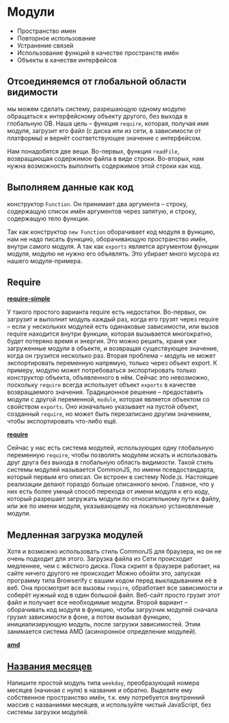 # Модули

* Пространство имен
* Повторное использование
* Устранение связей
* Использование функций в качестве пространств имён
* Объекты в качестве интерфейсов

## Отсоединяемся от глобальной области видимости

мы можем сделать систему, разрешающую одному модулю обращаться к интерфейсному объекту другого, без выхода в глобальную ОВ. Наша цель – функция ```require```, которая, получая имя модуля, загрузит его файл (с диска или из сети, в зависимости от платформы) и вернёт соответствующее значение с интерфейсом.

Нам понадобятся две вещи. Во-первых, функция ```readFile```, возвращающая содержимое файла в виде строки. Во-вторых, нам нужна возможность выполнить содержимое этой строки как код.

## Выполняем данные как код

конструктор ```Function```. Он принимает два аргумента – строку, содержащую список имён аргументов через запятую, и строку, содержащую тело функции.

Так как конструктор ```new Function``` оборачивает код модуля в функцию, нам не надо писать функцию, оборачивающую пространство имён, внутри самого модуля. А так как ```exports``` является аргументом функции модуля, модулю не нужно его объявлять. Это убирает много мусора из нашего модуля-примера.

## Require

**[require-simple](./require-simple.js)**

У такого простого варианта require есть недостатки. Во-первых, он загрузит и выполнит модуль каждый раз, когда его грузят через require – если у нескольких модулей есть одинаковые зависимости, или вызов require находится внутри функции, которая вызывается многократно, будет потеряно время и энергия.
Это можно решить, храня уже загруженные модули в объекте, и возвращая существующее значение, когда он грузится несколько раз.
Вторая проблема – модуль не может экспортировать переменную напрямую, только через объект export. К примеру, модулю может потребоваться экспортировать только конструктор объекта, объявленного в нём. Сейчас это невозможно, поскольку ```require``` всегда использует объект ```exports``` в качестве возвращаемого значения.
Традиционное решение – предоставить модули с другой переменной, ```module```, которая является объектом со свойством ```exports```. Оно изначально указывает на пустой объект, созданный ```require```, но может быть перезаписано другим значением, чтобы экспортировать что-либо ещё.

**[require](./require.js)**

Сейчас у нас есть система модулей, использующих одну глобальную переменную ```require```, чтобы позволять модулям искать и использовать друг друга без выхода в глобальную область видимости.
Такой стиль системы модулей называется CommonJS, по имени псевдостандарта, который первым его описал. Он встроен в систему Node.js. Настоящие реализации делают гораздо больше описанного мною. Главное, что у них есть более умный способ перехода от имени модуля к его коду, который разрешает загружать модули по относительному пути к файлу, или же по имени модуля, указывающему на локально установленные модули.

## Медленная загрузка модулей

Хотя и возможно использовать стиль CommonJS для браузера, но он не очень подходит для этого. Загрузка файла из Сети происходит медленнее, чем с жёсткого диска. Пока скрипт в браузере работает, на сайте ничего другого не происходит
Можно обойти это, запуская программу типа Browserify с вашим кодом перед выкладыванием её в веб. Она просмотрит все вызовы ```require```, обработает все зависимости и соберёт нужный код в один большой файл. Веб-сайт просто грузит этот файл и получает все необходимые модули.
Второй вариант – оборачивать код модуля в функцию, чтобы загрузчик модулей сначала грузил зависимости в фоне, а потом вызывал функцию, инициализирующую модуль, после загрузки зависимостей. Этим занимается система AMD (асинхронное определение модулей).

**[amd](./amd.js)**

## [Названия месяцев](./months.js)

Напишите простой модуль типа ```weekday```, преобразующий номера месяцев (начиная с нуля) в названия и обратно. Выделите ему собственное пространство имён, т.к. ему потребуется внутренний массив с названиями месяцев, и используйте чистый JavaScript, без системы загрузки модулей.